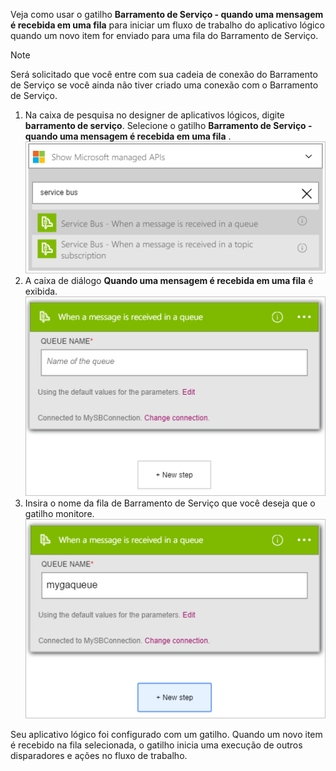 Veja como usar o gatilho **Barramento de Serviço - quando uma mensagem é recebida em uma fila** para iniciar um fluxo de trabalho do aplicativo lógico quando um novo item for enviado para uma fila do Barramento de Serviço.  

> [!NOTE]
> Será solicitado que você entre com sua cadeia de conexão do Barramento de Serviço se você ainda não tiver criado uma conexão com o Barramento de Serviço.  
> 
> 

1. Na caixa de pesquisa no designer de aplicativos lógicos, digite **barramento de serviço**. Selecione o gatilho **Barramento de Serviço - quando uma mensagem é recebida em uma fila** .  
   ![Imagem do gatilho do Barramento de Serviço 1](./media/connectors-create-api-servicebus/trigger-1.png)   
2. A caixa de diálogo **Quando uma mensagem é recebida em uma fila** é exibida.  
   ![Imagem do gatilho do Barramento de Serviço 2](./media/connectors-create-api-servicebus/trigger-2.png)   
3. Insira o nome da fila de Barramento de Serviço que você deseja que o gatilho monitore.   
   ![Imagem do gatilho do Barramento de Serviço 3](./media/connectors-create-api-servicebus/trigger-3.png)   

Seu aplicativo lógico foi configurado com um gatilho. Quando um novo item é recebido na fila selecionada, o gatilho inicia uma execução de outros disparadores e ações no fluxo de trabalho.    



<!--HONumber=Nov16_HO3-->


